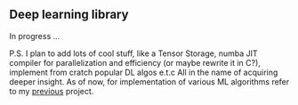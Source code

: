 ## Deep learning library

In progress ...

P.S. I plan to add lots of cool stuff, like a Tensor Storage, numba JIT compiler for parallelization and efficiency (or maybe rewrite it in C?), implement from cratch popular DL algos e.t.c All in the name of acquiring deeper insight. As of now, for implementation of various ML algorithms refer to my [previous](https://github.com/kturaevv/snnl) project.
